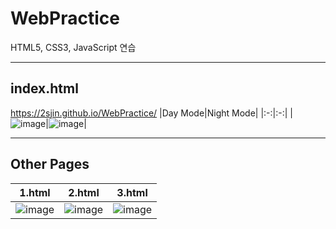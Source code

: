# WebPractice
HTML5, CSS3, JavaScript 연습

---

## index.html
https://2sjin.github.io/WebPractice/
|Day Mode|Night Mode|
|:-:|:-:|
|![image](https://user-images.githubusercontent.com/91407433/178647472-149922c0-be3a-42e9-aced-0f0c18c8e636.png)|![image](https://user-images.githubusercontent.com/91407433/178647464-9071713b-6219-446e-be53-e49230f51544.png)|

---

## Other Pages
|1.html|2.html|3.html|
|:-:|:-:|:-:|
|![image](https://user-images.githubusercontent.com/91407433/178647702-105441ea-f22d-43b9-b244-32827c3668a8.png)|![image](https://user-images.githubusercontent.com/91407433/178647741-3b6763ba-d323-46f6-a8c2-94b95a98feb8.png)|![image](https://user-images.githubusercontent.com/91407433/178648014-5d7cb52f-422f-4d19-baf4-5e1b44183a1e.png)|
